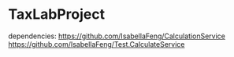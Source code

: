 # TaxLabProject

dependencies: 
https://github.com/IsabellaFeng/CalculationService
https://github.com/IsabellaFeng/Test.CalculateService
